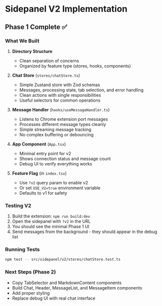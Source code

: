 # Sidepanel V2 Implementation

## Phase 1 Complete ✅

### What We Built

1. **Directory Structure**
   - Clean separation of concerns
   - Organized by feature type (stores, hooks, components)

2. **Chat Store** (`stores/chatStore.ts`)
   - Simple Zustand store with Zod schemas
   - Messages, processing state, tab selection, and error handling
   - Clean actions with single responsibilities
   - Useful selectors for common operations

3. **Message Handler** (`hooks/useMessageHandler.ts`)
   - Listens to Chrome extension port messages
   - Processes different message types cleanly
   - Simple streaming message tracking
   - No complex buffering or debouncing

4. **App Component** (`App.tsx`)
   - Minimal entry point for v2
   - Shows connection status and message count
   - Debug UI to verify everything works

5. **Feature Flag** (in `index.tsx`)
   - Use `?v2` query param to enable v2
   - Or set `USE_V2=true` environment variable
   - Defaults to v1 for safety

### Testing V2

1. Build the extension: `npm run build:dev`
2. Open the sidepanel with `?v2` in the URL
3. You should see the minimal Phase 1 UI
4. Send messages from the background - they should appear in the debug list

### Running Tests

```bash
npm test -- src/sidepanel/v2/stores/chatStore.test.ts
```

### Next Steps (Phase 2)

- Copy TabSelector and MarkdownContent components
- Build Chat, Header, MessageList, and MessageItem components
- Add proper styling
- Replace debug UI with real chat interface